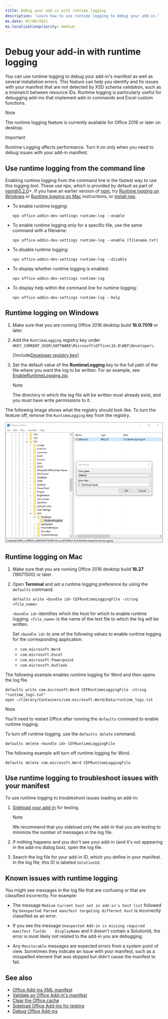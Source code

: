 ```yaml
---
title: Debug your add-in with runtime logging
description: 'Learn how to use runtime logging to debug your add-in.'
ms.date: 07/08/2021
ms.localizationpriority: medium
---
```


# Debug your add-in with runtime logging

You can use runtime logging to debug your add-in's manifest as well as several installation errors. This feature can help you identify and fix issues with your manifest that are not detected by XSD schema validation, such as a mismatch between resource IDs. Runtime logging is particularly  useful for debugging add-ins that implement add-in commands and Excel custom functions.

> [!NOTE]
> The runtime logging feature is currently available for Office 2016 or later on desktop.

> [!IMPORTANT]
> Runtime Logging affects performance. Turn it on only when you need to debug issues with your add-in manifest.

## Use runtime logging from the command line

Enabling runtime logging from the command line is the fastest way to use this logging tool. These use npx, which is provided by default as part of npm@5.2.0+. If you have an earlier version of [npm](https://www.npmjs.com/), try [Runtime logging on Windows](#runtime-logging-on-windows) or [Runtime logging on Mac](#runtime-logging-on-mac) instructions, or [install npx](https://www.npmjs.com/package/npx).

- To enable runtime logging:

    ```command&nbsp;line
    npx office-addin-dev-settings runtime-log --enable
    ```

- To enable runtime logging only for a specific file, use the same command with a filename:

    ```command&nbsp;line
    npx office-addin-dev-settings runtime-log --enable [filename.txt]
    ```

- To disable runtime logging:

    ```command&nbsp;line
    npx office-addin-dev-settings runtime-log --disable
    ```

- To display whether runtime logging is enabled:

    ```command&nbsp;line
    npx office-addin-dev-settings runtime-log
    ```

- To display help within the command line for runtime logging:

    ```command&nbsp;line
    npx office-addin-dev-settings runtime-log --help
    ```

## Runtime logging on Windows

1. Make sure that you are running Office 2016 desktop build **16.0.7019** or later.

2. Add the `RuntimeLogging` registry key under `HKEY_CURRENT_USER\SOFTWARE\Microsoft\Office\16.0\WEF\Developer\`.

    [!include[Developer registry key](../includes/developer-registry-key.md)]

3. Set the default value of the **RuntimeLogging** key to the full path of the file where you want the log to be written. For an example, see [EnableRuntimeLogging.zip](https://github.com/OfficeDev/Office-Add-in-Commands-Samples/raw/master/Tools/RuntimeLogging/EnableRuntimeLogging.zip).

    > [!NOTE]
    > The directory in which the log file will be written must already exist, and you must have write permissions to it.

The following image shows what the registry should look like. To turn the feature off, remove the `RuntimeLogging` key from the registry.

![Screenshot of the registry editor with a RuntimeLogging registry key.](../images/runtime-logging-registry.png)

## Runtime logging on Mac

1. Make sure that you are running Office 2016 desktop build **16.27** (19071500) or later.

2. Open **Terminal** and set a runtime logging preference by using the `defaults` command:

    ```command&nbsp;line
    defaults write <bundle id> CEFRuntimeLoggingFile -string <file_name>
    ```

    `<bundle id>` identifies which the host for which to enable runtime logging. `<file_name>` is the name of the text file to which the log will be written.

    Set `<bundle id>` to one of the following values to enable runtime logging for the corresponding application.

    - `com.microsoft.Word`
    - `com.microsoft.Excel`
    - `com.microsoft.Powerpoint`
    - `com.microsoft.Outlook`

The following example enables runtime logging for Word and then opens the log file.

```command&nbsp;line
defaults write com.microsoft.Word CEFRuntimeLoggingFile -string "runtime_logs.txt"
open ~/library/Containers/com.microsoft.Word/Data/runtime_logs.txt
```

> [!NOTE]
> You'll need to restart Office after running the `defaults` command to enable runtime logging.

To turn off runtime logging, use the `defaults delete` command:

```command&nbsp;line
defaults delete <bundle id> CEFRuntimeLoggingFile
```

The following example will turn off runtime logging for Word.

```command&nbsp;line
defaults delete com.microsoft.Word CEFRuntimeLoggingFile
```

## Use runtime logging to troubleshoot issues with your manifest

To use runtime logging to troubleshoot issues loading an add-in:

1. [Sideload your add-in](sideload-office-add-ins-for-testing.md) for testing.

    > [!NOTE]
    > We recommend that you sideload only the add-in that you are testing to minimize the number of messages in the log file.

2. If nothing happens and you don't see your add-in (and it's not appearing in the add-ins dialog box), open the log file.

3. Search the log file for your add-in ID, which you define in your manifest. In the log file, this ID is labeled `SolutionId`.

## Known issues with runtime logging

You might see messages in the log file that are confusing or that are classified incorrectly. For example:

- The message `Medium Current host not in add-in's host list` followed by `Unexpected Parsed manifest targeting different host` is incorrectly classified as an error.

- If you see the message `Unexpected Add-in is missing required manifest fields    DisplayName` and it doesn't contain a SolutionId, the error is most likely not related to the add-in you are debugging.

- Any `Monitorable` messages are expected errors from a system point of view. Sometimes they indicate an issue with your manifest, such as a misspelled element that was skipped but didn't cause the manifest to fail.

## See also

- [Office Add-ins XML manifest](../develop/add-in-manifests.md)
- [Validate an Office Add-in's manifest](troubleshoot-manifest.md)
- [Clear the Office cache](clear-cache.md)
- [Sideload Office Add-ins for testing](sideload-office-add-ins-for-testing.md)
- [Debug Office Add-ins](debug-add-ins-using-f12-developer-tools-on-windows-10.md)
